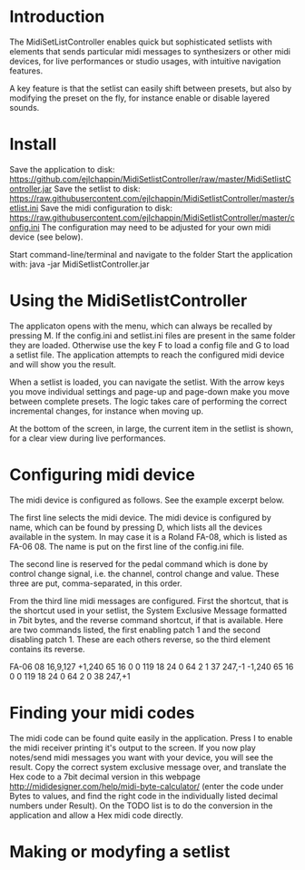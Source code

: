 # Introduction
The MidiSetListController enables quick but sophisticated setlists with elements that sends particular midi messages to synthesizers or other midi devices, for live performances or studio usages, with intuitive navigation features.

A key feature is that the setlist can easily shift between presets, but also by modifying the preset on the fly, for instance enable or disable layered sounds.

# Install

Save the application to disk: https://github.com/ejlchappin/MidiSetlistController/raw/master/MidiSetlistController.jar 
Save the setlist to disk: https://raw.githubusercontent.com/ejlchappin/MidiSetlistController/master/setlist.ini
Save the midi configuration to disk: https://raw.githubusercontent.com/ejlchappin/MidiSetlistController/master/config.ini
The configuration may need to be adjusted for your own midi device (see below).

Start command-line/terminal and navigate to the folder
Start the application with:
java -jar MidiSetlistController.jar

# Using the MidiSetlistController

The applicaton opens with the menu, which can always be recalled by pressing M. If the config.ini and setlist.ini files are present in the same folder they are loaded. Otherwise use the key F to load a config file and G to load a setlist file. The application attempts to reach the configured midi device and will show you the result. 

When a setlist is loaded, you can navigate the setlist. With the arrow keys you move individual settings and page-up and page-down make you move between complete presets. The logic takes care of performing the correct incremental changes, for instance when moving up. 

At the bottom of the screen, in large, the current item in the setlist is shown, for a clear view during live performances.

# Configuring midi device

The midi device is configured as follows. See the example excerpt below.

The first line selects the midi device. The midi device is configured by name, which can be found by pressing D, which lists all the devices available in the system. In may case it is a Roland FA-08, which is listed as FA-06 08. The name is put on the first line of the config.ini file.

The second line is reserved for the pedal command which is done by control change signal, i.e. the channel, control change and value. These three are put, comma-separated, in this order.

From the third line midi messages are configured. First the shortcut, that is the shortcut used in your setlist, the System Exclusive Message formatted in 7bit bytes, and the reverse command shortcut, if that is available. Here are two commands listed, the first enabling patch 1 and the second disabling patch 1. These are each others reverse, so the third element contains its reverse.  

FA-06 08
16,9,127
+1,240 65 16 0 0 119 18 24 0 64 2 1 37 247,-1
-1,240 65 16 0 0 119 18 24 0 64 2 0 38 247,+1

# Finding your midi codes
The midi code can be found quite easily in the application. Press I to enable the midi receiver printing it's output to the screen. If you now play notes/send midi messages you want with your device, you will see the result. Copy the correct system exclusive message over, and translate the Hex code to a 7bit decimal version in this webpage http://mididesigner.com/help/midi-byte-calculator/ (enter the code under Bytes to values, and find the right code in the individually listed decimal numbers under Result). On the TODO list is to do the conversion in the application and allow a Hex midi code directly.

# Making or modyfing a setlist
